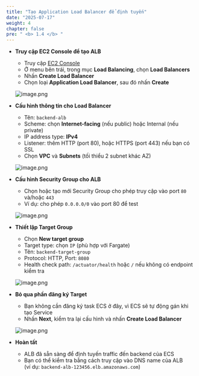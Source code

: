 ```yaml
---
title: "Tạo Application Load Balancer để định tuyến"
date: "2025-07-17"
weight: 4
chapter: false
pre: " <b> 1.4 </b> "
---
```


- **Truy cập EC2 Console để tạo ALB**

    - Truy cập [EC2 Console](https://console.aws.amazon.com/ec2)
    - Ở menu bên trái, trong mục **Load Balancing**, chọn **Load Balancers**
    - Nhấn **Create Load Balancer**
    - Chọn loại **Application Load Balancer**, sau đó nhấn **Create**

    ![image.png](/images/deploy_backend_alb/alb_step1.png)

- **Cấu hình thông tin cho Load Balancer**

    - Tên: `backend-alb`
    - Scheme: chọn **Internet-facing** (nếu public) hoặc Internal (nếu private)
    - IP address type: **IPv4**
    - Listener: thêm HTTP (port 80), hoặc HTTPS (port 443) nếu bạn có SSL
    - Chọn **VPC** và **Subnets** (tối thiểu 2 subnet khác AZ)

    ![image.png](/images/deploy_backend_alb/alb_step2.png)

- **Cấu hình Security Group cho ALB**

    - Chọn hoặc tạo mới Security Group cho phép truy cập vào port `80` và/hoặc `443`
    - Ví dụ: cho phép `0.0.0.0/0` vào port 80 để test

    ![image.png](/images/deploy_backend_alb/alb_step3.png)

- **Thiết lập Target Group**

    - Chọn **New target group**
    - Target type: chọn `IP` (phù hợp với Fargate)
    - Tên: `backend-target-group`
    - Protocol: HTTP, Port: `8080`
    - Health check path: `/actuator/health` hoặc `/` nếu không có endpoint kiểm tra

    ![image.png](/images/deploy_backend_alb/target_group.png)

- **Bỏ qua phần đăng ký Target**

    - Bạn không cần đăng ký task ECS ở đây, vì ECS sẽ tự động gán khi tạo Service
    - Nhấn **Next**, kiểm tra lại cấu hình và nhấn **Create Load Balancer**

    ![image.png](/images/deploy_backend_alb/confirm_alb.png)

- **Hoàn tất**

    - ALB đã sẵn sàng để định tuyến traffic đến backend của ECS
    - Bạn có thể kiểm tra bằng cách truy cập vào DNS name của ALB  
      (ví dụ: `backend-alb-123456.elb.amazonaws.com`)
